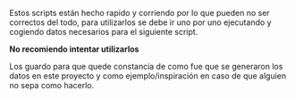 Estos scripts están hecho rapido y corriendo por lo que pueden no ser correctos del todo, para utilizarlos se debe ir uno por uno ejecutando y cogiendo datos necesarios para el siguiente script.

**No recomiendo intentar utilizarlos**

Los guardo para que quede constancia de como fue que se generaron los datos en este proyecto y como ejemplo/inspiración en caso de que alguien no sepa como hacerlo.